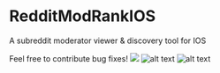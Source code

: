 # RedditModRankIOS
A subreddit moderator viewer &amp; discovery tool for IOS

Feel free to contribute bug fixes!
![](https://raw.githubusercontent.com/jotcodeofficial/Storage/master/appgif.gif)
![alt text](https://raw.githubusercontent.com/jotcodeofficial/Storage/master/app1.png)
![alt text](https://raw.githubusercontent.com/jotcodeofficial/Storage/master/app2.png)

